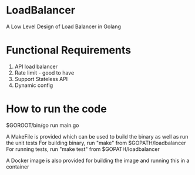 # LoadBalancer
A Low Level Design of Load Balancer in Golang

# Functional Requirements
1. API load balancer 
2. Rate limit - good to have 
3. Support Stateless API 
4. Dynamic config 


# How to run the code 
$GOROOT/bin/go run main.go 

A MakeFile is provided which can be used to build the binary as well as run the unit tests
For building binary, run "make" from $GOPATH/loadbalancer
For running tests, run "make test" from $GOPATH/loadbalancer

A Docker image is also provided for building the image and running this in a container
